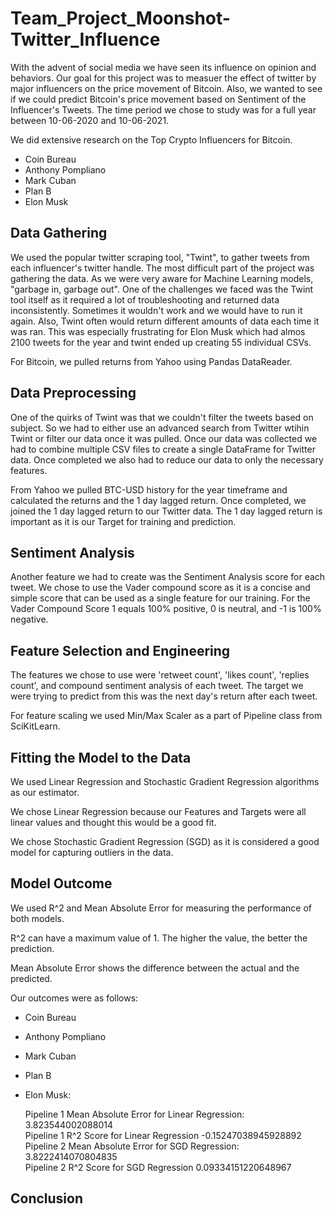 # Team_Project_Moonshot-Twitter_Influence

<p> With the advent of social media we have seen its influence on opinion and behaviors.  Our goal for this project was to measuer the effect of twitter by major influencers on the price movement of Bitcoin.  Also, we wanted to see if we could predict Bitcoin's price movement based on Sentiment of the Influencer's Tweets.  The time period we chose to study was for a full year between 10-06-2020 and 10-06-2021.</p>
<p>We did extensive research on the Top Crypto Influencers for Bitcoin.</p>
<ul>
    <li>Coin Bureau</li>
    <li>Anthony Pompliano</li>
    <li>Mark Cuban</li>
    <li>Plan B</li>
    <li>Elon Musk</li>
</ul>
<h2>Data Gathering</h2>
<p>We used the popular twitter scraping tool, "Twint", to gather tweets from each influencer's twitter handle.  The most difficult part of the project was gathering the data.  As we were very aware for Machine Learning models, "garbage in, garbage out".  One of the challenges we faced was the Twint tool itself as it required a lot of troubleshooting and returned data inconsistently.  Sometimes it wouldn't work and we would have to run it again.  Also, Twint often would return different amounts of data each time it was ran.  This was especially frustrating for Elon Musk which had almos 2100 tweets for the year and twint ended up creating 55 individual CSVs.</p>
<p>For Bitcoin, we pulled returns from Yahoo using Pandas DataReader.</p>

<h2>Data Preprocessing</h2>
<p>One of the quirks of Twint was that we couldn't filter the tweets based on subject.  So we had to either use an advanced search from Twitter wtihin Twint or filter our data once it was pulled.  Once our data was collected we had to combine multiple CSV files to create a single DataFrame for Twitter data.  Once completed we also had to reduce our data to only the necessary features.</p>
<p>From Yahoo we pulled BTC-USD history for the year timeframe and calculated the returns and the 1 day lagged return.  Once completed, we joined the 1 day lagged return to our Twitter data.  The 1 day lagged return is important as it is our Target for training and prediction.</p>

<h2>Sentiment Analysis</h2>
<p>Another feature we had to create was the Sentiment Analysis score for each tweet.  We chose to use the Vader compound score as it is a concise and simple score that can be used as a single feature for our training.  For the Vader Compound Score 1 equals 100% positive, 0 is neutral, and -1 is 100% negative.</p>


<h2>Feature Selection and Engineering</h2>
<p>The features we chose to use were 'retweet count', 'likes count', 'replies count', and compound sentiment analysis of each tweet.  The target we were trying to predict from this was the next day's return after each tweet.</p>
<p>For feature scaling we used Min/Max Scaler as a part of Pipeline class from SciKitLearn.</p>


<h2>Fitting the Model to the Data</h2>
<p>We used Linear Regression and Stochastic Gradient Regression algorithms as our estimator.</p>
<p>We chose Linear Regression because our Features and Targets were all linear values and thought this would be a good fit.</p>
<p>We chose Stochastic Gradient Regression (SGD) as it is considered a good model for capturing outliers in the data.</p>

<h2>Model Outcome</h2>
<p>We used R^2 and Mean Absolute Error for measuring the performance of both models.</p>
<p>R^2 can have a maximum value of 1. The higher the value, the better the prediction.</p>
<p>Mean Absolute Error shows the difference between the actual and the predicted.</p>
<p>Our outcomes were as follows:</p>
<ul>
    <li>Coin Bureau</li>
        <p></p>
    <li>Anthony Pompliano</li>
        <p></p>
    <li>Mark Cuban</li>
        <p></p>
    <li>Plan B</li>
        <p></p>
    <li>Elon Musk: 
        <p>
            Pipeline 1 Mean Absolute Error for Linear Regression:  3.823544002088014<br>
            Pipeline 1 R^2 Score for Linear Regression -0.15247038945928892<br>
            Pipeline 2 Mean Absolute Error for SGD Regression:  3.8222414070804835<br>
            Pipeline 2 R^2 Score for SGD Regression 0.09334151220648967<br>
        </p>
    </li>
</ul>


<h2>Conclusion</h2>
<p></p>